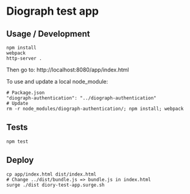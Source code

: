 # Diograph test app

## Usage / Development

```
npm install
webpack
http-server .
```
Then go to: http://localhost:8080/app/index.html

To use and update a local node_module:
```
# Package.json
"diograph-authentication": "../diograph-authentication"
# Update
rm -r node_modules/diograph-authentication/; npm install; webpack
```

## Tests

```
npm test
```

## Deploy

```
cp app/index.html dist/index.html
# Change ../dist/bundle.js => bundle.js in index.html
surge ./dist diory-test-app.surge.sh
```
